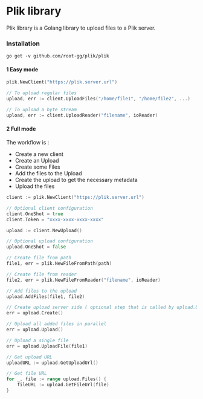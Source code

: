 # Plik library

Plik library is a Golang library to upload files to a Plik server.

### Installation

```
go get -v github.com/root-gg/plik/plik
```

#### 1 Easy mode

```go
plik.NewClient("https://plik.server.url")

// To upload regular files
upload, err := client.UploadFiles("/home/file1", "/home/file2", ...)

// To upload a byte stream
upload, err := client.UploadReader("filename", ioReader)
```

#### 2 Full mode

The workflow is :
 - Create a new client
 - Create an Upload
 - Create some Files
 - Add the files to the Upload
 - Create the upload to get the necessary metadata
 - Upload the files

```go
client := plik.NewClient("https://plik.server.url")

// Optional client configuration
client.OneShot = true
client.Token = "xxxx-xxxx-xxxx-xxxx"

upload := client.NewUpload()

// Optional upload configuration
upload.OneShot = false

// Create file from path
file1, err = plik.NewFileFromPath(path)

// Create file from reader
file2, err = plik.NewFileFromReader("filename", ioReader)

// Add files to the upload
upload.AddFiles(file1, file2)

// Create upload server side ( optional step that is called by upload.Upload() if omitted )
err = upload.Create()

// Upload all added files in parallel
err = upload.Upload()

// Upload a single file
err = upload.UploadFile(file1)

// Get upload URL
uploadURL := upload.GetUploadUrl()

// Get file URL
for _, file := range upload.Files() {
    fileURL := upload.GetFileUrl(file)
}
```